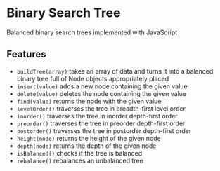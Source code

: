 # Binary Search Tree

Balanced binary search trees implemented with JavaScript

## Features

- `buildTree(array)` takes an array of data and turns it into a balanced binary tree full of Node objects appropriately placed
- `insert(value)` adds a new node containing the given value
- `delete(value)` deletes the node containing the given value
- `find(value)` returns the node with the given value
- `levelOrder()` traverses the tree in breadth-first level order
- `inorder()` traverses the tree in inorder depth-first order
- `preorder()` traverses the tree in preorder depth-first order
- `postorder()` traverses the tree in postorder depth-first order
- `height(node)` returns the height of the given node
- `depth(node)` returns the depth of the given node
- `isBalanced()` checks if the tree is balanced
- `rebalance()` rebalances an unbalanced tree
